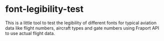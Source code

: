 # font-legibility-test
This is a little tool to test the legibility of different fonts for typical aviation data like flight numbers, aircraft types and gate numbers using Fraport API to use actual flight data.
